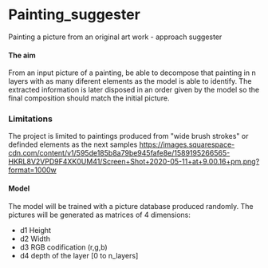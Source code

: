 # Painting_suggester

Painting a picture from an original art work - approach suggester



#### The aim
From an input picture of a painting, be able to decompose that painting in n layers with as many diferent elements as the model is able to identify.
The extracted information is later disposed in an order given by the model so the final composition should match the initial picture.

### Limitations
The project is limited to paintings produced from "wide brush strokes" or definded elements as the next samples
https://images.squarespace-cdn.com/content/v1/595de185b8a79be945fafe8e/1589195266565-HKRL8V2VPD9F4XK0UM41/Screen+Shot+2020-05-11+at+9.00.16+pm.png?format=1000w


#### Model
The model will be trained with a picture database produced randomly. The pictures will be generated as matrices of 4 dimensions:
- d1 Height
- d2 Width
- d3 RGB codification (r,g,b)
- d4 depth of the layer [0 to n_layers]
